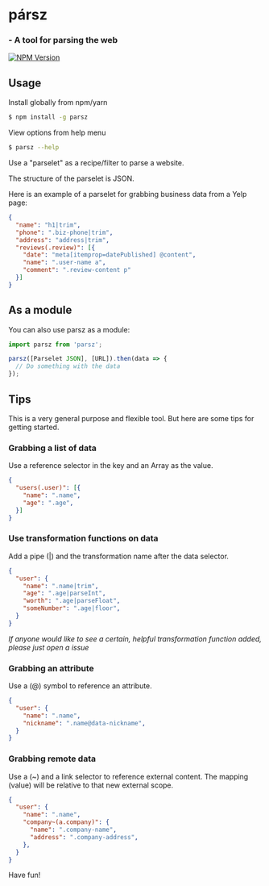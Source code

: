 # pársz
### - A tool for parsing the web

[![NPM Version](https://img.shields.io/npm/v/parsz.svg)](https://www.npmjs.com/package/parsz)

## Usage

Install globally from npm/yarn

``` bash
$ npm install -g parsz
```

View options from help menu

```bash
$ parsz --help
```

Use a "parselet" as a recipe/filter to parse a website.

The structure of the parselet is JSON.

Here is an example of a parselet for grabbing business data from a Yelp page:

```json
{
  "name": "h1|trim",
  "phone": ".biz-phone|trim",
  "address": "address|trim",
  "reviews(.review)": [{
    "date": "meta[itemprop=datePublished] @content",
    "name": ".user-name a",
    "comment": ".review-content p"
  }]
}
```

## As a module

You can also use parsz as a module:

```js
import parsz from 'parsz';

parsz([Parselet JSON], [URL]).then(data => {
  // Do something with the data
});
```

## Tips

This is a very general purpose and flexible tool. But here are some tips for getting started.

### Grabbing a list of data

Use a reference selector in the key and an Array as the value.

```json
{
  "users(.user)": [{
    "name": ".name",
    "age": ".age",
  }]
}
```

### Use transformation functions on data

Add a pipe (|) and the transformation name after the data selector.

```json
{
  "user": {
    "name": ".name|trim",
    "age": ".age|parseInt",
    "worth": ".age|parseFloat",
    "someNumber": ".age|floor",
  }
}
```

*If anyone would like to see a certain, helpful transformation function added, please just open a issue*

### Grabbing an attribute

Use a (@) symbol to reference an attribute.

```json
{
  "user": {
    "name": ".name",
    "nickname": ".name@data-nickname",
  }
}
```

### Grabbing remote data

Use a (~) and a link selector to reference external content. The mapping (value) will be relative to that new external scope.

```json
{
  "user": {
    "name": ".name",
    "company~(a.company)": {
      "name": ".company-name",
      "address": ".company-address",
    },
  }
}
```

Have fun!
